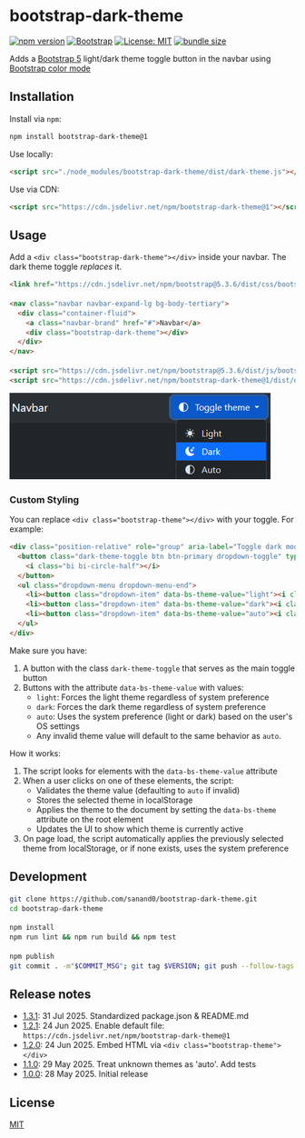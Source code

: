 # bootstrap-dark-theme

[![npm version](https://img.shields.io/npm/v/bootstrap-dark-theme.svg)](https://www.npmjs.com/package/bootstrap-dark-theme)
[![Bootstrap](https://img.shields.io/badge/Framework-Bootstrap%205-7952b3)](https://getbootstrap.com/)
[![License: MIT](https://img.shields.io/badge/License-MIT-yellow.svg)](https://opensource.org/licenses/MIT)
[![bundle size](https://img.shields.io/bundlephobia/minzip/bootstrap-dark-theme)](https://bundlephobia.com/package/bootstrap-dark-theme)

Adds a [Bootstrap 5](https://getbootstrap.com/docs/5.3/) light/dark theme toggle button in the navbar using [Bootstrap color mode](https://getbootstrap.com/docs/5.3/customize/color-modes/)

## Installation

Install via `npm`:

```bash
npm install bootstrap-dark-theme@1
```

Use locally:

```html
<script src="./node_modules/bootstrap-dark-theme/dist/dark-theme.js"></script>
```

Use via CDN:

```html
<script src="https://cdn.jsdelivr.net/npm/bootstrap-dark-theme@1"></script>
```

## Usage

Add a `<div class="bootstrap-dark-theme"></div>` inside your navbar. The dark theme toggle _replaces_ it.

```html
<link href="https://cdn.jsdelivr.net/npm/bootstrap@5.3.6/dist/css/bootstrap.min.css" rel="stylesheet" />

<nav class="navbar navbar-expand-lg bg-body-tertiary">
  <div class="container-fluid">
    <a class="navbar-brand" href="#">Navbar</a>
    <div class="bootstrap-dark-theme"></div>
  </div>
</nav>

<script src="https://cdn.jsdelivr.net/npm/bootstrap@5.3.6/dist/js/bootstrap.bundle.min.js"></script>
<script src="https://cdn.jsdelivr.net/npm/bootstrap-dark-theme@1/dist/dark-theme.js" type="module"></script>
```

[![Dark theme example](dark-theme.png)](dark-theme.html ":include height=160px")

### Custom Styling

You can replace `<div class="bootstrap-theme"></div>` with your toggle. For example:

```html
<div class="position-relative" role="group" aria-label="Toggle dark mode" title="Toggle Dark Mode">
  <button class="dark-theme-toggle btn btn-primary dropdown-toggle" type="button" data-bs-toggle="dropdown" aria-expanded="false" aria-label="Open navigation menu">
    <i class="bi bi-circle-half"></i>
  </button>
  <ul class="dropdown-menu dropdown-menu-end">
    <li><button class="dropdown-item" data-bs-theme-value="light"><i class="me-2 bi sun-fill"></i> Light</button></li>
    <li><button class="dropdown-item" data-bs-theme-value="dark"><i class="me-2 bi bi-moon-stars-fill"> Dark</button></li>
    <li><button class="dropdown-item" data-bs-theme-value="auto"><i class="me-2 bi bi-circle-half"> Auto</button></li>
  </ul>
</div>
```

Make sure you have:

1. A button with the class `dark-theme-toggle` that serves as the main toggle button
2. Buttons with the attribute `data-bs-theme-value` with values:
   - `light`: Forces the light theme regardless of system preference
   - `dark`: Forces the dark theme regardless of system preference
   - `auto`: Uses the system preference (light or dark) based on the user's OS settings
   - Any invalid theme value will default to the same behavior as `auto`.

How it works:

1. The script looks for elements with the `data-bs-theme-value` attribute
2. When a user clicks on one of these elements, the script:
   - Validates the theme value (defaulting to `auto` if invalid)
   - Stores the selected theme in localStorage
   - Applies the theme to the document by setting the `data-bs-theme` attribute on the root element
   - Updates the UI to show which theme is currently active
3. On page load, the script automatically applies the previously selected theme from localStorage, or if none exists, uses the system preference

## Development

```bash
git clone https://github.com/sanand0/bootstrap-dark-theme.git
cd bootstrap-dark-theme

npm install
npm run lint && npm run build && npm test

npm publish
git commit . -m"$COMMIT_MSG"; git tag $VERSION; git push --follow-tags
```

## Release notes

- [1.3.1](https://www.npmjs.com/package/bootstrap-dark-theme/v/1.3.1): 31 Jul 2025. Standardized package.json & README.md
- [1.2.1](https://www.npmjs.com/package/bootstrap-dark-theme/v/1.2.1): 24 Jun 2025. Enable default file: `https://cdn.jsdelivr.net/npm/bootstrap-dark-theme@1`
- [1.2.0](https://www.npmjs.com/package/bootstrap-dark-theme/v/1.2.0): 24 Jun 2025. Embed HTML via `<div class="bootstrap-theme"></div>`
- [1.1.0](https://www.npmjs.com/package/bootstrap-dark-theme/v/1.1.0): 29 May 2025. Treat unknown themes as 'auto'. Add tests
- [1.0.0](https://www.npmjs.com/package/bootstrap-dark-theme/v/1.0.0): 28 May 2025. Initial release

## License

[MIT](LICENSE)
